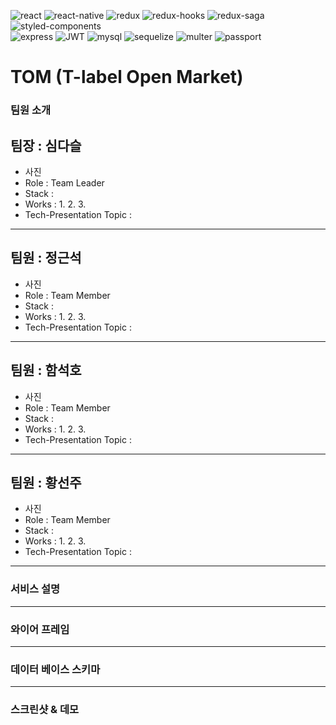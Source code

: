 
![react](https://img.shields.io/badge/React-16.13.1-orange)
![react-native](https://img.shields.io/badge/ReactNative-16.13.1-orange)
![redux](https://img.shields.io/badge/Redux-4.0.5-orange)
![redux-hooks](https://img.shields.io/badge/ReduxHooks--orange)
![redux-saga](https://img.shields.io/badge/ReduxSaga-1.1.3-orange)<br>
![styled-components](https://img.shields.io/badge/StyledComponent-5.1.1-green)<br>
![express](https://img.shields.io/badge/Express-4.17.1-blue)
![JWT](https://img.shields.io/badge/JWT-8.5.1-blue)
![mysql](https://img.shields.io/badge/Mysql-2.1.0-blue)
![sequelize](https://img.shields.io/badge/Sequelize-6.3.3-blue)
![multer](https://img.shields.io/badge/Multer-1.4.2-blue)
![passport](https://img.shields.io/badge/Passport-0.4.1-blue)
# TOM (T-label Open Market)
### 팀원 소개
  
팀장 : 심다슬
-------------
- 사진
- Role : Team Leader
- Stack : 
- Works :
  1.
  2.
  3.
- Tech-Presentation Topic : 
------------
팀원 : 정근석
-------------
- 사진
- Role : Team Member
- Stack : 
- Works :
  1.
  2.
  3.
- Tech-Presentation Topic : 
------------
팀원 : 함석호
-------------
- 사진
- Role : Team Member
- Stack : 
- Works :
  1.
  2.
  3.
- Tech-Presentation Topic : 
------------
팀원 : 황선주
-------------
- 사진
- Role : Team Member
- Stack : 
- Works :
  1.
  2.
  3.
- Tech-Presentation Topic : 

---
### 서비스 설명

---   
### 와이어 프레임

---
### 데이터 베이스 스키마  

---  
### 스크린샷 & 데모



